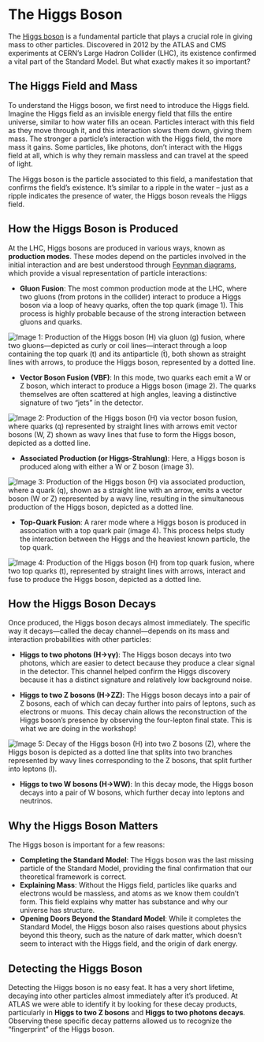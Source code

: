# The Higgs Boson
The [Higgs boson](http://cds.cern.ch/record/2775211/files/Higgs_Boson.pdf?version=1) is a fundamental particle that plays a crucial role in giving mass to other particles. Discovered in 2012 by the ATLAS and CMS experiments at CERN’s Large Hadron Collider (LHC), its existence confirmed a vital part of the Standard Model. But what exactly makes it so important?

## The Higgs Field and Mass
To understand the Higgs boson, we first need to introduce the Higgs field. Imagine the Higgs field as an invisible energy field that fills the entire universe, similar to how water fills an ocean. Particles interact with this field as they move through it, and this interaction slows them down, giving them mass. The stronger a particle’s interaction with the Higgs field, the more mass it gains. Some particles, like photons, don’t interact with the Higgs field at all, which is why they remain massless and can travel at the speed of light.

The Higgs boson is the particle associated to this field, a manifestation that confirms the field’s existence. It’s similar to a ripple in the water – just as a ripple indicates the presence of water, the Higgs boson reveals the Higgs field.

## How the Higgs Boson is Produced
At the LHC, Higgs bosons are produced in various ways, known as **production modes**. These modes depend on the particles involved in the initial interaction and are best understood through [Feynman diagrams](https://cds.cern.ch/record/2759490/files/Feynman%20Diagrams%20-%20ATLAS%20Cheat%20Sheet.pdf), which provide a visual representation of particle interactions:

- **Gluon Fusion**: The most common production mode at the LHC, where two gluons (from protons in the collider) interact to produce a Higgs boson via a loop of heavy quarks, often the top quark (image 1). This process is highly probable because of the strong interaction between gluons and quarks.

![Image 1: Production of the Higgs boson (H) via gluon (g) fusion, where two gluons—depicted as curly or coil lines—interact through a loop containing the top quark (t) and its antiparticle (t̄), both shown as straight lines with arrows, to produce the Higgs boson, represented by a dotted line.](images/ggH.png)

- **Vector Boson Fusion (VBF)**: In this mode, two quarks each emit a W or Z boson, which interact to produce a Higgs boson (image 2). The quarks themselves are often scattered at high angles, leaving a distinctive signature of two “jets” in the detector.

![Image 2: Production of the Higgs boson (H) via vector boson fusion, where quarks (q) represented by straight lines with arrows emit vector bosons (W, Z) shown as wavy lines that fuse to form the Higgs boson, depicted as a dotted line.](images/VBFH.png)

- **Associated Production (or Higgs-Strahlung)**: Here, a Higgs boson is produced along with either a W or Z boson (image 3).

![Image 3: Production of the Higgs boson (H) via associated production, where a quark (q), shown as a straight line with an arrow, emits a vector boson (W or Z) represented by a wavy line, resulting in the simultaneous production of the Higgs boson, depicted as a dotted line.](images/WH.png)

- **Top-Quark Fusion**: A rarer mode where a Higgs boson is produced in association with a top quark pair (image 4). This process helps study the interaction between the Higgs and the heaviest known particle, the top quark.

![Image 4: Production of the Higgs boson (H) from top quark fusion, where two top quarks (t), represented by straight lines with arrows, interact and fuse to produce the Higgs boson, depicted as a dotted line.](images/ttbarfusion.png)

## How the Higgs Boson Decays
Once produced, the Higgs boson decays almost immediately. The specific way it decays—called the decay channel—depends on its mass and interaction probabilities with other particles:

- **Higgs to two photons (H→γγ)**: The Higgs boson decays into two photons, which are easier to detect because they produce a clear signal in the detector. This channel helped confirm the Higgs discovery because it has a distinct signature and relatively low background noise.

- **Higgs to two Z bosons (H→ZZ)**: The Higgs boson decays into a pair of Z bosons, each of which can decay further into pairs of leptons, such as electrons or muons. This decay chain allows the reconstruction of the Higgs boson’s presence by observing the four-lepton final state. This is what we are doing in the workshop!

![Image 5: Decay of the Higgs boson (H) into two Z bosons (Z), where the Higgs boson is depicted as a dotted line that splits into two branches represented by wavy lines corresponding to the Z bosons, that split further into leptons (l).](images/HZZ_feynman.png)

- **Higgs to two W bosons (H→WW)**: In this decay mode, the Higgs boson decays into a pair of W bosons, which further decay into leptons and neutrinos.

## Why the Higgs Boson Matters
The Higgs boson is important for a few reasons:
- **Completing the Standard Model**: The Higgs boson was the last missing particle of the Standard Model, providing the final confirmation that our theoretical framework is correct.
- **Explaining Mass**: Without the Higgs field, particles like quarks and electrons would be massless, and atoms as we know them couldn’t form. This field explains why matter has substance and why our universe has structure.
- **Opening Doors Beyond the Standard Model**: While it completes the Standard Model, the Higgs boson also raises questions about physics beyond this theory, such as the nature of dark matter, which doesn’t seem to interact with the Higgs field, and the origin of dark energy.

## Detecting the Higgs Boson
Detecting the Higgs boson is no easy feat. It has a very short lifetime, decaying into other particles almost immediately after it’s produced. At ATLAS we were able to identify it by looking for these decay products, particularly in **Higgs to two Z bosons** and **Higgs to two photons decays**. Observing these specific decay patterns allowed us to recognize the “fingerprint” of the Higgs boson.